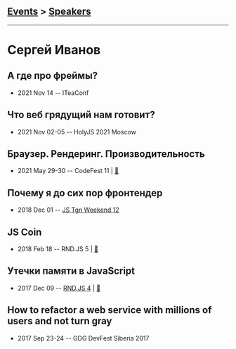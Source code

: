 ## [Events](../README.md) > [Speakers](../speakers.md)
---

# Сергей Иванов

## А где про фреймы?
- 2021 Nov 14 -- ITeaConf    
## Что веб грядущий нам готовит?
- 2021 Nov 02-05 -- HolyJS 2021 Moscow    
## Браузер. Рендеринг. Производительность
- 2021 May 29-30 -- CodeFest 11  | [:notebook:](https://disk.yandex.ru/i/4oqmmU6hTVOTWg)  
## Почему я до сих пор фронтендер
- 2018 Dec 01 -- [JS Tgn Weekend 12](https://youtu.be/WwAO6jpQ34g)    
## JS Coin
- 2018 Feb 18 -- RND.JS 5  | [:notebook:](https://vk.com/away.php?to=http%3A%2F%2Fslides.com%2Fxufocoder%2Fjs-coin&post=-116797910_165)  
## Утечки памяти в JavaScript
- 2017 Dec 09 -- [RND.JS 4](https://youtu.be/bO3gwHyMHgY?t=7415)  | [:notebook:](http://slides.com/xufocoder/memory-leaks-in-the-javascript-4)  
## How to refactor a web service with millions of users and not turn gray
- 2017 Sep 23-24 -- GDG DevFest Siberia 2017    
